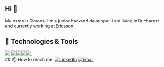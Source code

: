 ## Hi 👋

My name is Simona. I'm a junior backend developer. 
I am living in Bucharest and currently working at Ericsson.
<br>
## 🔧 Technologies & Tools 
<img src="https://img.shields.io/badge/PHP-777BB4?style=for-the-badge&logo=php&logoColor=white">
<img src="https://img.shields.io/badge/MySQL-00000F?style=for-the-badge&logo=mysql&logoColor=white"><img src="https://img.shields.io/badge/HTML-239120?style=for-the-badge&logo=html5&logoColor=white"><img src="https://img.shields.io/badge/CSS-239120?&style=for-the-badge&logo=css3&logoColor=white"><img src="https://img.shields.io/badge/Bootstrap-563D7C?style=for-the-badge&logo=bootstrap&logoColor=white">.
<br>
## 📫 How to reach me:
<a href="https://www.linkedin.com/in/simona-voinea/"><img alt="LinkedIn" src="https://img.shields.io/badge/LinkedIn-0077B5?style=for-the-badge&logo=linkedin&logoColor=white"></a>
<a href="mailto:voinea.simona96@gmail.com"><img alt="Email" src="https://img.shields.io/badge/Gmail-D14836?style=for-the-badge&logo=gmail&logoColor=white"></a>


